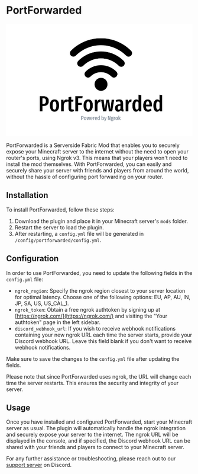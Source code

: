 
# PortForwarded

![Banner Image](https://raw.githubusercontent.com/Relism/PortForwarded/master/pfbannertop.png)

PortForwarded is a Serverside Fabric Mod that enables you to securely expose your Minecraft server to the internet without the need to open your router's ports, using Ngrok v3. This means that your players won't need to install the mod themselves. With PortForwarded, you can easily and securely share your server with friends and players from around the world, without the hassle of configuring port forwarding on your router.

## Installation

To install PortForwarded, follow these steps:

1. Download the plugin and place it in your Minecraft server's `mods` folder.
2. Restart the server to load the plugin.
3. After restarting, a `config.yml` file will be generated in `/config/portforwarded/config.yml`.

## Configuration

In order to use PortForwarded, you need to update the following fields in the `config.yml` file:

- `ngrok_region`: Specify the ngrok region closest to your server location for optimal latency. Choose one of the following options: EU, AP, AU, IN, JP, SA, US, US_CAL_1.
- `ngrok_token`: Obtain a free ngrok authtoken by signing up at [https://ngrok.com/](https://ngrok.com/) and visiting the "Your authtoken" page in the left sidebar.
- `discord_webhook_url`: If you wish to receive webhook notifications containing your new ngrok URL each time the server starts, provide your Discord webhook URL. Leave this field blank if you don't want to receive webhook notifications.

Make sure to save the changes to the `config.yml` file after updating the fields.

Please note that since PortForwarded uses ngrok, the URL will change each time the server restarts. This ensures the security and integrity of your server.

## Usage

Once you have installed and configured PortForwarded, start your Minecraft server as usual. The plugin will automatically handle the ngrok integration and securely expose your server to the internet. The ngrok URL will be displayed in the console, and if specified, the Discord webhook URL can be shared with your friends and players to connect to your Minecraft server.

For any further assistance or troubleshooting, please reach out to our [support server](https://discord.gg/myAxAf7fCP) on Discord.
